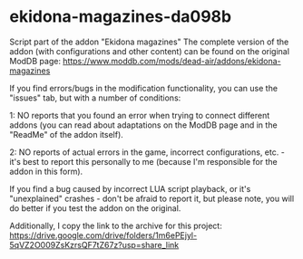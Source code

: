 # ekidona-magazines-da098b
Script part of the addon "Ekidona magazines"
The complete version of the addon (with configurations and other content) can be found on the original ModDB page: https://www.moddb.com/mods/dead-air/addons/ekidona-magazines

If you find errors/bugs in the modification functionality, you can use the "issues" tab, but with a number of conditions:

1: NO reports that you found an error when trying to connect different addons (you can read about adaptations on the ModDB page and in the "ReadMe" of the addon itself).

2: NO reports of actual errors in the game, incorrect configurations, etc. - it's best to report this personally to me (because I'm responsible for the addon in this form).

If you find a bug caused by incorrect LUA script playback, or it's "unexplained" crashes - don't be afraid to report it, but please note, you will do better if you test the addon on the original.

Additionally, I copy the link to the archive for this project: https://drive.google.com/drive/folders/1m6ePEjyl-5qVZ2O009ZsKzrsQF7tZ67z?usp=share_link
